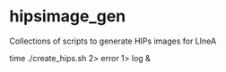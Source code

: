 # hipsimage_gen
Collections of scripts to generate HIPs images for LIneA

time ./create_hips.sh 2> error 1> log & 